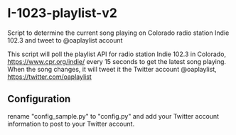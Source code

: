 # I-1023-playlist-v2
Script to determine the current song playing on Colorado radio station Indie 102.3 and tweet to @oaplaylist account

This script will poll the playlist API for radio station Indie 102.3 in Colorado, https://www.cpr.org/indie/ every 15 seconds to get the latest song playing. 
When the song changes, it will tweet it the Twitter account @oaplaylist, https://twitter.com/oaplaylist

## Configuration
rename "config_sample.py" to "config.py" and add your Twitter account information to post to your Twitter account.
